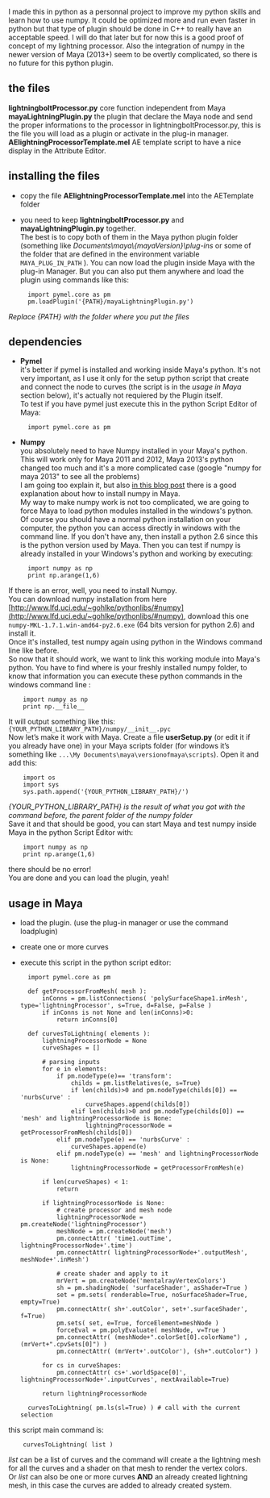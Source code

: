 I made this in python as a personnal project to improve my python skills and learn how to use numpy. It could be optimized more and run even faster in python but that type of plugin should be done in C++ to really have an acceptable speed. I will do that later but for now this is a good proof of concept of my lightning processor. Also the integration of numpy in the newer version of Maya (2013+) seem to be overtly complicated, so there is no future for this python plugin.

## the files

**lightningboltProcessor.py** core function independent from Maya  
**mayaLightningPlugin.py** the plugin that declare the Maya node and send the proper informations to the processor in lightningboltProcessor.py, this is the file you will load as a plugin or activate in the plug-in manager.  
**AElightningProcessorTemplate.mel** AE template script to have a nice display in the Attribute Editor.

## installing the files

- copy the file **AElightningProcessorTemplate.mel** into the AETemplate folder

- you need to keep **lightningboltProcessor.py** and **mayaLightningPlugin.py** together.  
The best is to copy both of them in the Maya python plugin folder (something like *Documents\maya\\{mayaVersion}\plug-ins* or some of the folder that are defined in the environment variable `MAYA_PLUG_IN_PATH` ). You can now load the plugin inside Maya with the plug-in Manager.
But you can also put them anywhere and load the plugin using commands like this:  
		
		import pymel.core as pm
		pm.loadPlugin('{PATH}/mayaLightningPlugin.py') 
*Replace {PATH} with the folder where you put the files*

## dependencies

- **Pymel**  
it's better if pymel is installed and working inside Maya's python. It's not very important, as I use it only for the setup python script that create and connect the node to curves (the script is in the *usage in Maya* section below), it's actually not requiered by the Plugin itself.  
To test if you have pymel just execute this in the python Script Editor of Maya:

		import pymel.core as pm

- **Numpy**  
you absolutely need to have Numpy installed in your Maya's python. This will work only for Maya 2011 and 2012, Maya 2013's python changed too much and it's a more complicated case (google "numpy for maya 2013" to see all the problems)  
I am going too explain it, but also [in this blog post](http://animateshmanimate.com/2011/03/30/python-numpy-and-maya-osx-and-windows/) there is a good explanation about how to install numpy in Maya.  
My way to make numpy work is not too complicated, we are going to force Maya to load python modules installed in the windows's python.  
Of course you should have a normal python installation on your computer, the python you can access directly in windows with the command line. If you don't have any, then install a python 2.6 since this is the python version used by Maya. Then you can test if numpy is already installed in your Windows's python and working by executing:  

		import numpy as np
		print np.arange(1,6)  
If there is an error, well, you need to install Numpy.  
You can download numpy installation from here [http://www.lfd.uci.edu/~gohlke/pythonlibs/#numpy](http://www.lfd.uci.edu/~gohlke/pythonlibs/#numpy), download this one `numpy-MKL-1.7.1.win-amd64-py2.6.‌exe` (64 bits version for python 2.6) and install it.  
Once it's installed, test numpy again using python in the Windows command line like before.  
So now that it should work, we want to link this working module into Maya's python. You have to find where is your freshly installed numpy folder, to know that information you can execute these python commands in the windows command line :  

		import numpy as np
		print np.__file__  
It will output something like this:  
`{YOUR_PYTHON_LIBRARY_PATH}/numpy/__init__.pyc`  
Now let’s make it work with Maya. Create a file **userSetup.py** (or edit it if you already have one) in your Maya scripts folder (for windows it’s something like `...\My Documents\maya\versionofmaya\scripts`). Open it and add this:

		import os
		import sys
		sys.path.append('{YOUR_PYTHON_LIBRARY_PATH}/')  
*{YOUR_PYTHON_LIBRARY_PATH} is the result of what you got with the command before, the parent folder of the numpy folder*  
Save it and that should be good, you can start Maya and test numpy inside Maya in the python Script Editor with:  

		import numpy as np
		print np.arange(1,6)  
there should be no error!  
You are done and you can load the plugin, yeah!

## usage in Maya

- load the plugin. (use the plug-in manager or use the command loadplugin)
- create one or more curves
- execute this script in the python script editor:

		import pymel.core as pm

		def getProcessorFromMesh( mesh ):
			inConns = pm.listConnections( 'polySurfaceShape1.inMesh', type='lightningProcessor', s=True, d=False, p=False )
			if inConns is not None and len(inConns)>0:
				return inConns[0]

		def curvesToLightning( elements ):
			lightningProcessorNode = None
			curveShapes = []

			# parsing inputs
			for e in elements:
				if pm.nodeType(e)== 'transform':
					childs = pm.listRelatives(e, s=True)
					if len(childs)>0 and pm.nodeType(childs[0]) == 'nurbsCurve' :
						curveShapes.append(childs[0])
					elif len(childs)>0 and pm.nodeType(childs[0]) == 'mesh' and lightningProcessorNode is None:
						lightningProcessorNode = getProcessorFromMesh(childs[0])
				elif pm.nodeType(e) == 'nurbsCurve' :
					curveShapes.append(e)
				elif pm.nodeType(e) == 'mesh' and lightningProcessorNode is None:
					lightningProcessorNode = getProcessorFromMesh(e)

			if len(curveShapes) < 1:
				return

			if lightningProcessorNode is None:
				# create processor and mesh node
				lightningProcessorNode = pm.createNode('lightningProcessor')
				meshNode = pm.createNode('mesh')
				pm.connectAttr( 'time1.outTime', lightningProcessorNode+'.time')
				pm.connectAttr( lightningProcessorNode+'.outputMesh', meshNode+'.inMesh')
				
				# create shader and apply to it
				mrVert = pm.createNode('mentalrayVertexColors')
				sh = pm.shadingNode( 'surfaceShader', asShader=True )
				set = pm.sets( renderable=True, noSurfaceShader=True, empty=True)
				pm.connectAttr( sh+'.outColor', set+'.surfaceShader', f=True)
				pm.sets( set, e=True, forceElement=meshNode )
				forceEval = pm.polyEvaluate( meshNode, v=True )
				pm.connectAttr( (meshNode+".colorSet[0].colorName") , (mrVert+".cpvSets[0]") )
				pm.connectAttr( (mrVert+'.outColor'), (sh+".outColor") )

			for cs in curveShapes:
				pm.connectAttr( cs+'.worldSpace[0]', lightningProcessorNode+'.inputCurves', nextAvailable=True)

			return lightningProcessorNode

		curvesToLightning( pm.ls(sl=True) ) # call with the current selection  
this script main command is:

		curvesToLightning( list )  
*list* can be a list of curves and the command will create a the lightning mesh for all the curves and a shader on that mesh to render the vertex colors.  
Or *list* can also be one or more curves **AND** an already created lightning mesh, in this case the curves are added to already created system.

